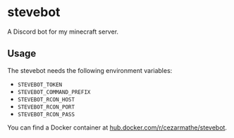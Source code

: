 # stevebot

A Discord bot for my minecraft server.

## Usage

The stevebot needs the following environment variables:

- `STEVEBOT_TOKEN`
- `STEVEBOT_COMMAND_PREFIX`
- `STEVEBOT_RCON_HOST`
- `STEVEBOT_RCON_PORT`
- `STEVEBOT_RCON_PASS`

You can find a Docker container at [hub.docker.com/r/cezarmathe/stevebot](https://hub.docker.com/r/cezarmathe/stevebot).
